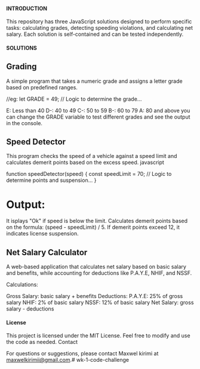 #### INTRODUCTION
This repository has three JavaScript solutions designed to perform specific tasks: calculating grades, detecting speeding violations, and calculating net salary. Each solution is self-contained and can be tested independently.

#### SOLUTIONS

## Grading 

A simple program that takes a numeric grade and assigns a letter grade based on predefined ranges.

//eg: let GRADE = 49; 
// Logic to determine the grade...

E: Less than 40
D-: 40 to 49
C-: 50 to 59
B-: 60 to 79
A: 80 and above
you can change the GRADE variable to test different grades and see the output in the console.
## Speed Detector

This program checks the speed of a vehicle against a speed limit and calculates demerit points based on the excess speed.
javascript

function speedDetector(speed) {
    const speedLimit = 70;
    // Logic to determine points and suspension...
}

# Output:
It isplays "Ok" if speed is below the limit.
Calculates demerit points based on the formula: (speed - speedLimit) / 5.
If demerit points exceed 12, it indicates license suspension.

## Net Salary Calculator

A web-based application that calculates net salary based on basic salary and benefits, while accounting for deductions like P.A.Y.E, NHIF, and NSSF.

Calculations:

Gross Salary: basic salary + benefits
Deductions:
P.A.Y.E: 25% of gross salary
NHIF: 2% of basic salary
NSSF: 12% of basic salary
Net Salary: gross salary - deductions

#### License

This project is licensed under the MIT License. Feel free to modify and use the code as needed.
Contact

For questions or suggestions, please contact Maxwel kirimi at maxwelkirimii@gmail.com.# wk-1-code-challenge
